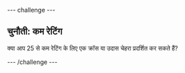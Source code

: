\--- challenge \---

## चुनौती: कम रेटिंग

क्या आप 25 से कम रेटिंग के लिए एक क्रॉस या उदास चेहरा प्रदर्शित कर सकते हैं?

\--- /challenge \---